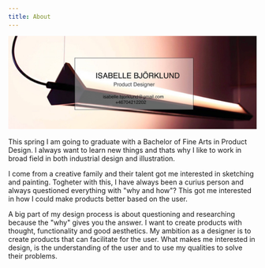```yaml
---
title: About
---
```

![](hero.jpg)

This spring I am going to graduate with a Bachelor of Fine Arts in Product Design. I always want to learn new things and thats why I like to work in broad field in both industrial design and illustration.

I come from a creative family and their talent got me interested in sketching and painting. Togheter with this, I have always been a curius person and always questioned everything with "why and how"? This got me interested in how I could make products better based on the user.

A big part of my design process is about questioning and researching because the "why" gives you the answer. I want to create products with thought, functionality and good aesthetics. My ambition as a designer is to create products that can facilitate for the user. What makes me interested in design, is the understanding of the user and to use my qualities to solve their problems.

